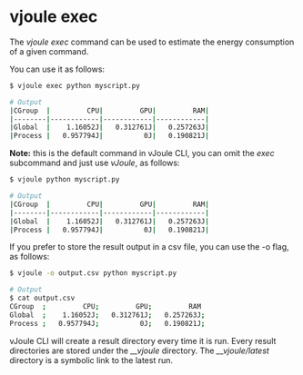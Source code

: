 # vjoule exec

The *vjoule exec* command can be used to estimate the energy consumption of a given command.

You can use it as follows:

```bash
$ vjoule exec python myscript.py

# Output
|CGroup  |         CPU|         GPU|         RAM|
|--------|------------|------------|------------|
|Global  |    1.16052J|   0.312761J|   0.257263J|
|Process |   0.957794J|          0J|   0.190821J|
```

**Note:** this is the default command in vJoule CLI, you can omit the *exec* subcommand and just use *vJoule*, as follows:

```bash
$ vjoule python myscript.py

# Output
|CGroup  |         CPU|         GPU|         RAM|
|--------|------------|------------|------------|
|Global  |    1.16052J|   0.312761J|   0.257263J|
|Process |   0.957794J|          0J|   0.190821J|
```

If you prefer to store the result output in a csv file, you can use the -o flag, as follows:
```bash
$ vjoule -o output.csv python myscript.py

# Output
$ cat output.csv 
CGroup  ;         CPU;         GPU;         RAM
Global  ;    1.16052J;   0.312761J;   0.257263J;
Process ;   0.957794J;          0J;   0.190821J;
```

vJoule CLI will create a result directory every time it is run. Every result directories are stored under the *__vjoule* directory. The *__vjoule/latest* directory is a symbolic link to the latest run.
